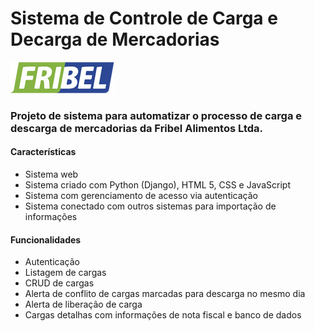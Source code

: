 # Sistema de Controle de Carga e Decarga de Mercadorias
![](/carga_descarga/core/static/imagens/logo.png)

### Projeto de sistema para automatizar o processo de carga e descarga de mercadorias da Fribel Alimentos Ltda.

#### Características
- Sistema web
- Sistema criado com Python (Django), HTML 5, CSS e JavaScript
- Sistema com gerenciamento de acesso via autenticação
- Sistema conectado com outros sistemas para importação de informações

#### Funcionalidades
- Autenticação
- Listagem de cargas
- CRUD de cargas
- Alerta de conflito de cargas marcadas para descarga no mesmo dia
- Alerta de liberação de carga
- Cargas detalhas com informações de nota fiscal e banco de dados 
